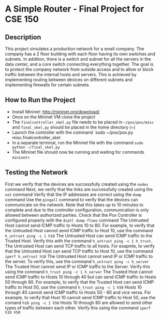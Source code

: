 # A Simple Router - Final Project for CSE 150
## Description
This project simulates a production network for a small company. The company has a 2 floor building with each floor having its own switches and subnets. In addition, there is a switch and subnet for all the servers in the data center, and a core switch connecting everything together. The goal is to protect the company network from outside access and to allow or block traffic between the internal hosts and servers. This is achieved by implementing routing between devices on different subnets and implementing firewalls for certain subnets.
## How to Run the Project
* Install Mininet: http://mininet.org/download/
* Once on the Mininet VM clone the project
* The `finalcontroller_skel.py` file needs to be placed in `~/pox/pox/misc` and `final_skel.py` should be placed in the home directory (~)
* Launch the controller with the command `sudo ~/pox/pox.py misc.finalcontroller_skel
* In a separate terminal, run the Mininet file with the command `sudo python ~/final_skel.py`
* The Mininet file should now be running and waiting for commands `mininet>`
## Testing the Network
First we verify that the devices are successfully created using the `nodes` command
Next, we verify that the links are successfully created using the `net` command
Verify that the IP addresses are correct using the `dump` command
Use the `pingall` command to verify that the devices can communicate on the network. Note that this takes up to 10 minutes to complete and due to the controller configuration, communication is only allowed between authorized parties.
Check that the Pox Controller is configured properly with the `dcptl dump-flows` command
The Untrusted Host cannot send ICMP traffic to Hosts 10 to 80. For example, to verify that the Untrusted Host cannot send ICMP traffic to Host 10, use the command `h_untrust ping -c 1 h10`
The Untrusted Host can send ICMP traffic to the Trusted Host. Verify this with the command `h_untrust ping -c 1 h_trust`.
The Untrusted Host can send TCP traffic to all hosts. For exapmle, to verify that the Untrusted Host can send TCP traffic to Host 10, use the command `iperf h_untrust h10`
The Untrusted Host cannot send IP or ICMP traffic to the server. To verify this, use the command `h_untrust ping -c h_server`
The Trusted Host cannot send IP or ICMP traffic to the Server. Verify this using the command `h_trust ping -c 1 h_server`
The Trusted Host cannot send ICMP traffic to Hosts 10 through 40 but can send ICMP traffic to Hosts 50 through 80. For example, to verify that the Trusted Host can send ICMP traffic to Host 50, use the command `h_trust ping -c 1 h50`
Hosts 10 through 40 cannot send ICMP traffic to Hosts 50 - 80 and vice versa. For example, to verify that Host 10 cannot send ICMP traffic to Host 50, use the comand `h10 ping -c 1 h50`
Hosts 10 through 80 are allowed to send other types of traffic between each other. Verify this using the command `iperf h10 h50`
